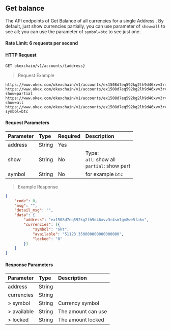 ## Get balance

The API endpoints of Get Balance of all currencies for a single Address .
By default, just show currencies partially, you can use parameter of `show=all` to see all; you can use the parameter of `symbol=btc` to see just one.



#### Rate Limit: 6 requests per second

#### HTTP Request

`GET okexchain/v1/accounts/{address}`

> Request Example

```wiki
https://www.okex.com/okexchain/v1/accounts/ex1508d7eq592kg2lh9d46xvv3r4sm7gm8we5fakv
https://www.okex.com/okexchain/v1/accounts/ex1508d7eq592kg2lh9d46xvv3r4sm7gm8we5fakv?show=partial
https://www.okex.com/okexchain/v1/accounts/ex1508d7eq592kg2lh9d46xvv3r4sm7gm8we5fakv?show=all
https://www.okex.com/okexchain/v1/accounts/ex1508d7eq592kg2lh9d46xvv3r4sm7gm8we5fakv?symbol=btc

```

#### Request Parameters

| **Parameter** | **Type** | **Required** | **Description**                                                                                                                                                                                                     |
| :------------ | :------- | :----------- | :------------------------------------------------------------------------------------------------------------------------------------------------------------------------------------------------------------------ |
| address      | String   | Yes           | |
| show         | String   | No            | Type: <br> `all`: show all <br> `partial`: show part <br> |
| symbol       | String   | No            | for example `btc`|

> Example Response

```json
{
	"code": 0,
	"msg": "",
	"detail_msg": "",
	"data": {
		"address": "ex1508d7eq592kg2lh9d46xvv3r4sm7gm8we5fakv",
		"currencies": [{
			"symbol": "okt",
			"available": "51123.350000000000000000",
			"locked": "0"
		}]
	}
}
```

#### Response Parameters

| **Parameter** | **Type** | **Description**                                                                                                                                                                                                                                                      |
| :------------ | :------- | :------------------------------------------------------------------------------------------------------------------------------------------------------------------------------------------------------------------------------------------------------------------- |
| address      | String   |                                                                                                                                                                                                                                                      |
| currencies   | String   |                                                                                                                                                                                                                                                       |
| > symbol     | String   | Currency symbol                                                                                                                                                                                                                                                      |
| > available  | String   | The amount can use                                                                                                                                                                                                                                                     |
| > locked     | String   | The amount locked                                                                                                                                                                                                                                            |
